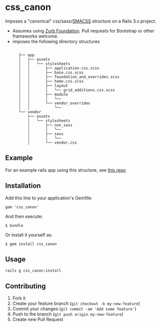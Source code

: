 # css_canon

Imposes a "canonical" css/sass/[SMACSS][2] structure on a Rails 3.x project.

* Assumes using [Zurb Foundation][1]. Pull requests for Bootstrap or other frameworks welcome.
* imposes the following directory structures

```

      ├── app
      │   ├── assets
      │   │   └── stylesheets
      │   │       ├── application.css.scss
      │   │       ├── base.css.scss
      │   │       ├── foundation_and_overrides.scss
      │   │       ├── home.css.scss
      │   │       ├── layout
      │   │       │   └── grid_additions.css.scss
      │   │       ├── module
      │   │       │   └── 
      │   │       └── vendor_overrides
      │   │           └── 
      └── vendor
          ├── assets
          │   └── stylesheets
          │       ├── non_sass
          │       │   └──
          │       ├── sass
          │       │   └──
          │       └── vendor.css

```

## Example
For an example rails app using this structure, see [this repo][3]
## Installation

Add this line to your application's Gemfile:

    gem 'css_canon'

And then execute:

    $ bundle

Or install it yourself as:

    $ gem install css_canon

## Usage

    rails g css_canon:install

## Contributing

1. Fork it
2. Create your feature branch (`git checkout -b my-new-feature`)
3. Commit your changes (`git commit -am 'Add some feature'`)
4. Push to the branch (`git push origin my-new-feature`)
5. Create new Pull Request

[1]: https://github.com/zurb/foundation "Zurb Foundation"
[2]: http://smacss.com "Scalable and Modular Architecture for CSS"
[3]: https://github.com/lastobelus/assets_css_structure "Example Rails app using the css_canon setup"
